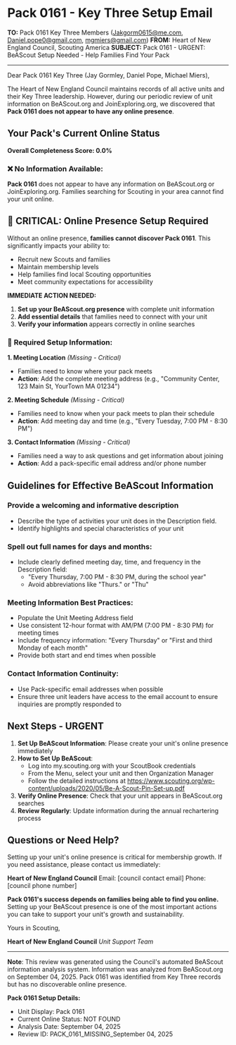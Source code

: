 # Pack 0161 - Key Three Setup Email

**TO:** Pack 0161 Key Three Members (Jakgorm0615@me.com, Daniel.pope0@gmail.com, mgmiers@gmail.com)
**FROM:** Heart of New England Council, Scouting America
**SUBJECT:** Pack 0161 - URGENT: BeAScout Setup Needed - Help Families Find Your Pack

---

Dear Pack 0161 Key Three (Jay  Gormley, Daniel  Pope, Michael Miers),

The Heart of New England Council maintains records of all active units and their Key Three leadership. However, during our periodic review of unit information on BeAScout.org and JoinExploring.org, we discovered that **Pack 0161 does not appear to have any online presence**.

## Your Pack's Current Online Status

**Overall Completeness Score: 0.0%**

### ❌ **No Information Available:**
**Pack 0161** does not appear to have any information on BeAScout.org or JoinExploring.org. Families searching for Scouting in your area cannot find your unit online.

## 🚨 CRITICAL: Online Presence Setup Required

Without an online presence, **families cannot discover Pack 0161**. This significantly impacts your ability to:
- Recruit new Scouts and families
- Maintain membership levels
- Help families find local Scouting opportunities
- Meet community expectations for accessibility

**IMMEDIATE ACTION NEEDED:**
1. **Set up your BeAScout.org presence** with complete unit information
2. **Add essential details** that families need to connect with your unit
3. **Verify your information** appears correctly in online searches

### 🔴 **Required Setup Information:**

**1. Meeting Location** *(Missing - Critical)*
- Families need to know where your pack meets
- **Action**: Add the complete meeting address (e.g., "Community Center, 123 Main St, YourTown MA 01234")

**2. Meeting Schedule** *(Missing - Critical)*
- Families need to know when your pack meets to plan their schedule
- **Action**: Add meeting day and time (e.g., "Every Tuesday, 7:00 PM - 8:30 PM")

**3. Contact Information** *(Missing - Critical)*
- Families need a way to ask questions and get information about joining
- **Action**: Add a pack-specific email address and/or phone number

## Guidelines for Effective BeAScout Information

### **Provide a welcoming and informative description**
- Describe the type of activities your unit does in the Description field.
- Identify highlights and special characteristics of your unit

### **Spell out full names for days and months:**
- Include clearly defined meeting day, time, and frequency in the Description field:
  - "Every Thursday, 7:00 PM - 8:30 PM, during the school year"
  - Avoid abbreviations like "Thurs." or "Thu"

### **Meeting Information Best Practices:**
- Populate the Unit Meeting Address field
- Use consistent 12-hour format with AM/PM (7:00 PM - 8:30 PM) for meeting times
- Include frequency information: "Every Thursday" or "First and third Monday of each month"
- Provide both start and end times when possible

### **Contact Information Continuity:**
- Use Pack-specific email addresses when possible
- Ensure three unit leaders have access to the email account to ensure inquiries are promptly responded to

## Next Steps - URGENT

1. **Set Up BeAScout Information**: Please create your unit's online presence immediately
2. **How to Set Up BeAScout**: 
   - Log into my.scouting.org with your ScoutBook credentials
   - From the Menu, select your unit and then Organization Manager
   - Follow the detailed instructions at
     https://www.scouting.org/wp-content/uploads/2020/05/Be-A-Scout-Pin-Set-up.pdf
3. **Verify Online Presence**: Check that your unit appears in BeAScout.org searches
4. **Review Regularly**: Update information during the annual rechartering process

## Questions or Need Help?

Setting up your unit's online presence is critical for membership growth. If you need assistance, please contact us immediately:

**Heart of New England Council**
Email: [council contact email]
Phone: [council phone number]

**Pack 0161's success depends on families being able to find you online.** Setting up your BeAScout presence is one of the most important actions you can take to support your unit's growth and sustainability.

Yours in Scouting,

**Heart of New England Council**
*Unit Support Team*

---

**Note**: This review was generated using the Council's automated BeAScout information analysis system. Information was analyzed from BeAScout.org on September 04, 2025. Pack 0161 was identified from Key Three records but has no discoverable online presence.

**Pack 0161 Setup Details:**
- Unit Display: Pack 0161
- Current Online Status: NOT FOUND
- Analysis Date: September 04, 2025
- Review ID: PACK_0161_MISSING_September 04, 2025